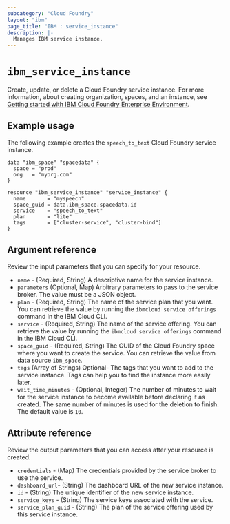 ```yaml
---
subcategory: "Cloud Foundry"
layout: "ibm"
page_title: "IBM : service_instance"
description: |-
  Manages IBM service instance.
---
```


# `ibm_service_instance`

Create, update, or delete a Cloud Foundry service instance. For more information, about creating organization, spaces, and an instance, see [Getting started with IBM Cloud Foundry Enterprise Environment](https://cloud.ibm.com/docs/cloud-foundry?topic=cloud-foundry-getting-started).


## Example usage
The following example creates the `speech_to_text` Cloud Foundry service instance. 


```
data "ibm_space" "spacedata" {
  space = "prod"
  org   = "myorg.com"
}

resource "ibm_service_instance" "service_instance" {
  name       = "myspeech"
  space_guid = data.ibm_space.spacedata.id
  service    = "speech_to_text"
  plan       = "lite"
  tags       = ["cluster-service", "cluster-bind"]
}
```


## Argument reference
Review the input parameters that you can specify for your resource. 

- `name` - (Required, String) A descriptive name for the service instance.
- `parameters` (Optional, Map)  Arbitrary parameters to pass to the service broker. The value must be a JSON object.
- `plan` - (Required, String) The name of the service plan that you want. You can retrieve the value by running the `ibmcloud service offerings` command in the IBM Cloud CLI.
- `service` - (Required, String) The name of the service offering. You can retrieve the value by running the `ibmcloud service offerings` command in the IBM Cloud CLI.
- `space_guid` - (Required, String) The GUID of the Cloud Foundry space where you want to create the service. You can retrieve the value from data source `ibm_space`.
- `tags` (Array of Strings) Optional- The tags that you want to add to the service instance. Tags can help you to find the instance more easily later.
- `wait_time_minutes` - (Optional, Integer) The number of minutes to wait for the service instance to become available before declaring it as created. The same number of minutes is used for the deletion to finish. The default value is `10`.


## Attribute reference
Review the output parameters that you can access after your resource is created. 

- `credentials` - (Map) The credentials provided by the service broker to use the service.
- `dashboard_url`- (String) The dashboard URL of the new service instance.
- `id` - (String) The unique identifier of the new service instance.
- `service_keys` - (String) The service keys associated with the service.
- `service_plan_guid` - (String) The plan of the service offering used by this service instance.


